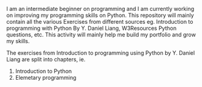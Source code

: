 I am an intermediate beginner on programming and I am currently working on improving my programming skills on Python. This repository will mainly contain all the various Exercises from different sources eg. Introduction to programming with Python By Y. Daniel Liang, W3Resources Python questions, etc. 
This activity will mainly help me build my portfolio and grow my skills.

The exercises from Introduction to programming using Python by Y. Daniel Liang are split into chapters, ie.
  1. Introduction to Python
  2. Elemetary programming
